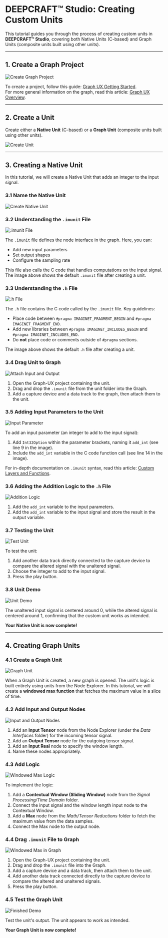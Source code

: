 # DEEPCRAFT™ Studio: Creating Custom Units

This tutorial guides you through the process of creating custom units in **DEEPCRAFT™ Studio**, covering both Native Units (C-based) and Graph Units (composite units built using other units).

---

## 1. Create a Graph Project

![Create Graph Project](Images/1-CreateGraphProject.png)

To create a project, follow this guide: [Graph UX Getting Started](https://developer.imagimob.com/getting-started/graph-ux).  
For more general information on the graph, read this article: [Graph UX Overview](https://developer.imagimob.com/getting-started/graph-ux/graph-ux-overview).

---

## 2. Create a Unit

Create either a **Native Unit** (C-based) or a **Graph Unit** (composite units built using other units).

![Create Unit](Images/2-CreateUnit.png)

---

## 3. Creating a Native Unit

In this tutorial, we will create a Native Unit that adds an integer to the input signal.

### 3.1 Name the Native Unit

![Create Native Unit](Images/3_1-CreateNativeUnit.png)

### 3.2 Understanding the `.imunit` File

![.imunit File](Images/3_2-DotImunitNativeUnit.png)

The `.imunit` file defines the node interface in the graph. Here, you can:
- Add new input parameters
- Set output shapes
- Configure the sampling rate

This file also calls the C code that handles computations on the input signal. The image above shows the default `.imunit` file after creating a unit.

### 3.3 Understanding the `.h` File

![.h File](Images/3_3-DotHNativeUnit.png)

The `.h` file contains the C code called by the `.imunit` file. Key guidelines:
- Place code between `#pragma IMAGINET_FRAGMENT_BEGIN` and `#pragma IMAGINET_FRAGMENT_END`.
- Add new libraries between `#pragma IMAGINET_INCLUDES_BEGIN` and `#pragma IMAGINET_INCLUDES_END`.
- Do **not** place code or comments outside of `#pragma` sections.

The image above shows the default `.h` file after creating a unit.

### 3.4 Drag Unit to Graph

![Attach Input and Output](Images/3_5-AttachInputAndOutputNativeUnit.png)

1. Open the Graph-UX project containing the unit.
2. Drag and drop the `.imunit` file from the unit folder into the Graph.
3. Add a capture device and a data track to the graph, then attach them to the unit.

### 3.5 Adding Input Parameters to the Unit

![Input Parameter](Images/3_6-DotImunitIntParameterNativeUnit.png)

To add an input parameter (an integer to add to the input signal):
1. Add `Int32Option` within the parameter brackets, naming it `add_int` (see line 9 in the image).
2. Include the `add_int` variable in the C code function call (see line 14 in the image).

For in-depth documentation on `.imunit` syntax, read this article: [Custom Layers and Functions](https://developer.imagimob.com/deployment/custom-layers-functions).

### 3.6 Adding the Addition Logic to the `.h` File

![Addition Logic](Images/3_7-DotHIntParameterNativeUnit.png)

1. Add the `add_int` variable to the input parameters.
2. Add the `add_int` variable to the input signal and store the result in the output variable.

### 3.7 Testing the Unit

![Test Unit](Images/3_8-FinishedUnitNativeUnit.png)

To test the unit:
1. Add another data track directly connected to the capture device to compare the altered signal with the unaltered signal.
2. Choose the integer to add to the input signal.
3. Press the play button.

### 3.8 Unit Demo

![Unit Demo](Images/3_9-FinishedUnitDemoNativeUnit.png)

The unaltered input signal is centered around 0, while the altered signal is centered around 1, confirming that the custom unit works as intended.

**Your Native Unit is now complete!**

---

## 4. Creating Graph Units

### 4.1 Create a Graph Unit

![Graph Unit](Images/4_1-DotImunitGraphUnit.png)

When a Graph Unit is created, a new graph is opened. The unit's logic is built entirely using units from the Node Explorer. In this tutorial, we will create a **windowed max function** that fetches the maximum value in a slice of time.

### 4.2 Add Input and Output Nodes

![Input and Output Nodes](Images/4_2-InputOutputGraphUnit.png)

1. Add an **Input Tensor** node from the Node Explorer (under the *Data Interfaces* folder) for the incoming tensor signal.
2. Add an **Output Tensor** node for the outgoing tensor signal.
3. Add an **Input Real** node to specify the window length.
4. Name these nodes appropriately.

### 4.3 Add Logic

![Windowed Max Logic](Images/4_3-WindowedMaxGraphUnit.png)

To implement the logic:
1. Add a **Contextual Window (Sliding Window)** node from the *Signal Processing/Time Domain* folder.
2. Connect the input signal and the window length input node to the Contextual Window.
3. Add a **Max** node from the *Math/Tensor Reductions* folder to fetch the maximum value from the data samples.
4. Connect the Max node to the output node.

### 4.4 Drag `.imunit` File to Graph

![Windowed Max in Graph](Images/4_4-WindowedMaxInGraphGraphUnit.png)

1. Open the Graph-UX project containing the unit.
2. Drag and drop the `.imunit` file into the Graph.
3. Add a capture device and a data track, then attach them to the unit.
4. Add another data track connected directly to the capture device to compare the altered and unaltered signals.
5. Press the play button.

### 4.5 Test the Graph Unit

![Finished Demo](Images/WindowedMaxFinishedDemoGraphUnit.png)

Test the unit's output. The unit appears to work as intended.

**Your Graph Unit is now complete!**